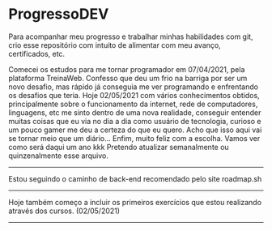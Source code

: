 # ProgressoDEV
Para acompanhar meu progresso e trabalhar minhas habilidades com git, crio esse repositório com intuito de alimentar com meu avanço, certificados, etc. 

Comecei os estudos para me tornar programador em 07/04/2021, pela plataforma TreinaWeb. Confesso que deu um frio na barriga por ser um novo desafio, mas rápido já conseguia me ver
programando e enfrentando os desafios que teria. 
Hoje 02/05/2021 com vários conhecimentos obtidos, principalmente sobre o funcionamento da internet, rede de computadores, linguagens, etc me sinto dentro de uma nova realidade,
conseguir entender muitas coisas que eu via no dia a dia como usuário de tecnologia, curioso e um pouco gamer me deu a certeza do que eu quero. 
Acho que isso aqui vai se tornar meio que um diário... Enfim, muito feliz com a escolha. Vamos ver como será daqui um ano kkk
Pretendo atualizar semanalmente ou quinzenalmente esse arquivo. 
______________________________________________________________________________________________________________________________________________
Estou seguindo o caminho de back-end recomendado pelo site roadmap.sh
______________________________________________________________________________________________________________________________________________
Hoje também começo a incluir os primeiros exercícios que estou realizando através dos cursos. (02/05/2021)
______________________________________________________________________________________________________________________________________________
